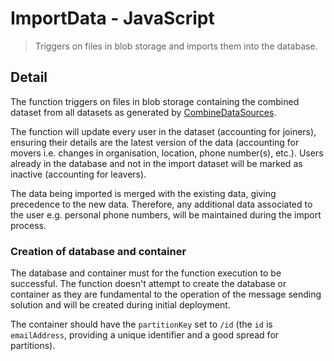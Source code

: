 # ImportData - JavaScript

> Triggers on files in blob storage and imports them into the database.

## Detail

The function triggers on files in blob storage containing the combined dataset
from all datasets as generated by [CombineDataSources](../CombineDataSources).

The function will update every user in the dataset (accounting for joiners),
ensuring their details are the latest version of the data (accounting for
movers i.e. changes in organisation, location, phone number(s), etc.). Users
already in the database and not in the import dataset will be marked
as inactive (accounting for leavers).

The data being imported is merged with the existing data, giving precedence to
the new data. Therefore, any additional data associated to the user e.g.
personal phone numbers, will be maintained during the import process.

### Creation of database and container

The database and container must for the function execution to be successful.
The function doesn't attempt to create the database or container as they are
fundamental to the operation of the message sending solution and will be
created during initial deployment.

The  container should have the `partitionKey` set to `/id` (the `id` is
`emailAddress`, providing a unique identifier and a good spread for
partitions).
